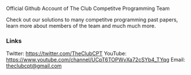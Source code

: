 Official Github Account of The Club Competitve Programming Team

Check out our solutions to many competitve programming past papers, learn more about members of the team and much much more.

### Links
Twitter: https://twitter.com/TheClubCPT
YouTube: https://www.youtube.com/channel/UCpT6TOPWvXa72cSYb4_TYqg
Email: theclubcpt@gmail.com
